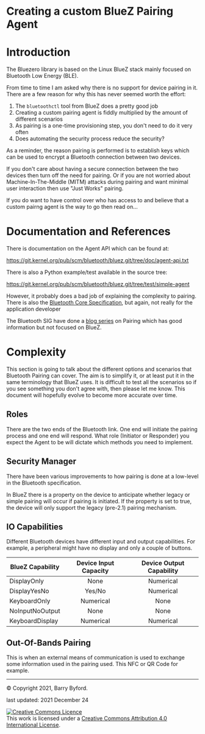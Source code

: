 Creating a custom BlueZ Pairing Agent
=====================================

# Introduction
The Bluezero library is based on the Linux BlueZ stack mainly focused on 
Bluetooth Low Energy (BLE). 

From time to time I am asked why there is no support for device pairing in it.
There are a few reason for why this has never seemed worth the effort:

  1) The `bluetoothctl` tool from BlueZ does a pretty good job
  2) Creating a custom pairing agent is fiddly multiplied by the amount of 
     different scenarios
  3) As pairing is a one-time provisioning step,
     you don't need to do it very often
  4) Does automating the security process reduce the security?

As a reminder, the reason pairing is performed is to establish keys which can 
be used to encrypt a Bluetooth connection between two devices.

If you don't care about having a secure connection between the two devices
then turn off the need for pairing. Or if you are not worried about 
Machine-In-The-Middle (MITM) attacks during pairing and want minimal user
interaction then use "Just Works" pairing.

If you do want to have control over who has access to and believe that a 
custom pairng agent is the way to go then read on...

# Documentation and References
There is documentation on the Agent API which can be found at:

https://git.kernel.org/pub/scm/bluetooth/bluez.git/tree/doc/agent-api.txt

There is also a Python example/test available in the source tree: 

https://git.kernel.org/pub/scm/bluetooth/bluez.git/tree/test/simple-agent

However, it probably does a bad job of explaining the complexity to pairing.
There is also the [Bluetooth Core Specification](https://www.bluetooth.com/specifications/specs/core-specification/),
but again, not really for the application developer

The Bluetooth SIG have done a [blog series](https://www.bluetooth.com/blog/bluetooth-pairing-part-1-pairing-feature-exchange/)
on Pairing which has good information but not focused on BlueZ.

# Complexity

This section is going to talk about the different options and scenarios that
Bluetooth Pairing can cover. The aim is to simplify it, or at least put it in
the same terminology that BlueZ uses. It is difficult to test all the scenarios
so if you see something you don't agree with, then please let me know. This
document will hopefully evolve to become more accurate over time.

## Roles

There are the two ends of the Bluetooth link. One end will initiate the 
pairing process and one end will respond. What role (Initiator or Responder)
you expect the Agent to be will dictate which methods you need to implement.

## Security Manager

There have been various improvements to how pairing is done at a low-level
in the Bluetooth specification.

In BlueZ there is a property on the device to anticipate whether legacy or
simple pairing will occur if pairing is initiated. If the property is set
to true, the device will only support the legacy (pre-2.1) pairing mechanism.

## IO Capabilities

Different Bluetooth devices have different input and output capabilities.
For example, a peripheral might have no display and only a couple of buttons.

| BlueZ Capability | Device Input Capacity | Device Output Capability |
|------------------|:---------------------:|:------------------------:|
| DisplayOnly      | None                  | Numerical | 
| DisplayYesNo     | Yes/No                | Numerical |
| KeyboardOnly     | Numerical             | None |
| NoInputNoOutput  | None                  | None |
| KeyboardDisplay  | Numerical             | Numerical |



## Out-Of-Bands Pairing

This is when an external means of communication is used to exchange some
information used in the pairing used. This NFC or QR Code for example.

---

&copy; Copyright 2021, Barry Byford.

last updated: 2021 December 24

<a rel="license" href="http://creativecommons.org/licenses/by/4.0/"><img alt="Creative Commons Licence" style="border-width:0" src="https://i.creativecommons.org/l/by/4.0/80x15.png" /></a><br />This work is licensed under a <a rel="license" href="http://creativecommons.org/licenses/by/4.0/">Creative Commons Attribution 4.0 International License</a>.
